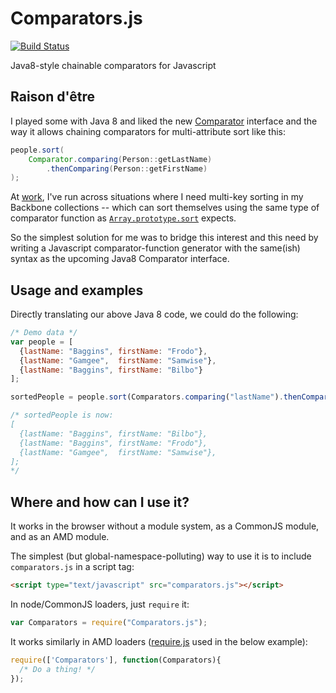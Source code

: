 Comparators.js
==============

[![Build Status](https://travis-ci.org/spencerwi/Comparators.js.png?branch=master)](https://travis-ci.org/spencerwi/Comparators.js)

Java8-style chainable comparators for Javascript


Raison d'être
-------------

I played some with Java 8 and liked the new [Comparator](http://download.java.net/jdk8/docs/api/java/util/Comparator.html) interface and the way it allows chaining comparators for multi-attribute sort like this:

```java
people.sort(
    Comparator.comparing(Person::getLastName)
        .thenComparing(Person::getFirstName)
);
```

At [work](http://siftit.com/), I've run across situations where I need multi-key sorting in my Backbone collections  -- which can sort themselves using the same type of comparator function as [`Array.prototype.sort`](https://developer.mozilla.org/en-US/docs/Web/JavaScript/Reference/Global_Objects/Array/sort) expects.

So the simplest solution for me was to bridge this interest and this need by writing a Javascript comparator-function generator with the same(ish) syntax as the upcoming Java8 Comparator interface.


Usage and examples
------------------

Directly translating our above Java 8 code, we could do the following:

```javascript
/* Demo data */
var people = [
  {lastName: "Baggins", firstName: "Frodo"},
  {lastName: "Gamgee",  firstName: "Samwise"},
  {lastName: "Baggins", firstName: "Bilbo"}
];

sortedPeople = people.sort(Comparators.comparing("lastName").thenComparing("firstName"));

/* sortedPeople is now:
[
  {lastName: "Baggins", firstName: "Bilbo"},
  {lastName: "Baggins", firstName: "Frodo"},
  {lastName: "Gamgee",  firstName: "Samwise"},
]; 
*/
```

Where and how can I use it?
---------------------------

It works in the browser without a module system, as a CommonJS module, and as an AMD module.

The simplest (but global-namespace-polluting) way to use it is to include `comparators.js` in a script tag:

```html
<script type="text/javascript" src="comparators.js"></script>
```

In node/CommonJS loaders, just `require` it:

```javascript
var Comparators = require("Comparators.js");
```

It works similarly in AMD loaders ([require.js](http://requirejs.org) used in the below example):

```javascript
require(['Comparators'], function(Comparators){
  /* Do a thing! */
});
```
